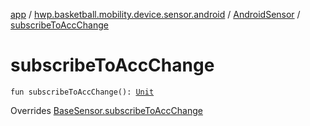 [app](../../index.md) / [hwp.basketball.mobility.device.sensor.android](../index.md) / [AndroidSensor](index.md) / [subscribeToAccChange](.)

# subscribeToAccChange

`fun subscribeToAccChange(): `[`Unit`](https://kotlinlang.org/api/latest/jvm/stdlib/kotlin/-unit/index.html)

Overrides [BaseSensor.subscribeToAccChange](../../hwp.basketball.mobility.device.sensor/-base-sensor/subscribe-to-acc-change.md)

